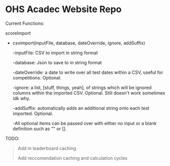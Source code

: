 # OHS Acadec Website Repo

Current Functions:


scoreImport


- csvimport(inputFile, database, dateOverride, ignore, addSuffix)

  -inputFile: CSV to import in string format
	
  -database: Json to save to in string format
	
  -dateOverride: a date to write over all test dates within a CSV, useful for competitions. Optional.
	
  -ignore: a list, [stuff, things, yeah], of strings which will be ignored columns within the imported CSV. Optional. Still doesn't work sometimes idk why.
	
  -addSuffix: automatically adds an additional string onto each test imported. Optional.
	
  -All optional items can be passed over with either no input or a blank definition such as "" or [].
	
	
	
TODO:
>Add in leaderboard caching
>
>Add reccomendation caching and calculation cycles
